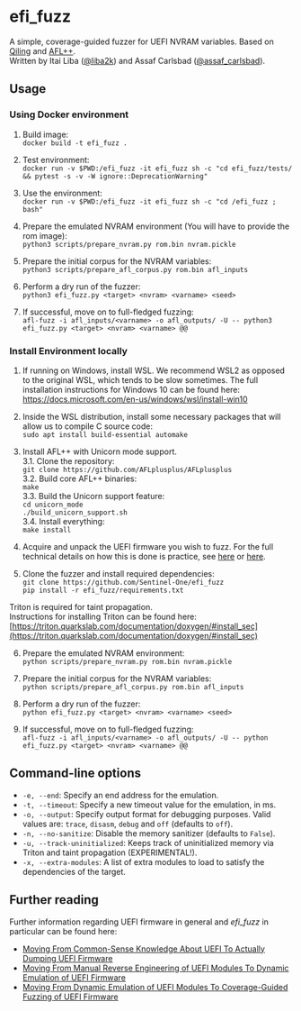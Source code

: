 # efi_fuzz
A simple, coverage-guided fuzzer for UEFI NVRAM variables.
Based on [Qiling](https://github.com/qilingframework/qiling) and [AFL++](https://github.com/AFLplusplus/AFLplusplus).\
Written by Itai Liba ([@liba2k](https://twitter.com/liba2k)) and Assaf Carlsbad ([@assaf_carlsbad](https://twitter.com/assaf_carlsbad)).

## Usage

### Using Docker environment

1. Build image:\
`docker build -t efi_fuzz .`

2. Test environment:\
`docker run -v $PWD:/efi_fuzz -it efi_fuzz sh -c "cd efi_fuzz/tests/ && pytest -s -v -W ignore::DeprecationWarning"`

3. Use the environment:\
`docker run -v $PWD:/efi_fuzz -it efi_fuzz sh -c "cd /efi_fuzz ; bash"`

4. Prepare the emulated NVRAM environment (You will have to provide the rom image): \
`python3 scripts/prepare_nvram.py rom.bin nvram.pickle`

5. Prepare the initial corpus for the NVRAM variables: \
`python3 scripts/prepare_afl_corpus.py rom.bin afl_inputs`

6. Perform a dry run of the fuzzer: \
`python3 efi_fuzz.py <target> <nvram> <varname> <seed>`

7. If successful, move on to full-fledged fuzzing: \
`afl-fuzz -i afl_inputs/<varname> -o afl_outputs/ -U -- python3 efi_fuzz.py <target> <nvram> <varname> @@`

### Install Environment locally
1. If running on Windows, install WSL. We recommend WSL2 as opposed to the original WSL, which tends to be slow sometimes. The full installation instructions for Windows 10 can be found here: https://docs.microsoft.com/en-us/windows/wsl/install-win10

2. Inside the WSL distribution, install some necessary packages that will allow us to compile C source code:\
`sudo apt install build-essential automake`

3. Install AFL++ with Unicorn mode support. \
    3.1. Clone the repository: \
    `git clone https://github.com/AFLplusplus/AFLplusplus` \
    3.2. Build core AFL++ binaries: \
    `make` \
    3.3. Build the Unicorn support feature: \
    `cd unicorn_mode` \
    `./build_unicorn_support.sh` \
    3.4. Install everything: \
    `make install`
    
4. Acquire and unpack the UEFI firmware you wish to fuzz.  For the full technical details on how this is done is practice, see [here](https://labs.sentinelone.com/moving-from-common-sense-knowledge-about-uefi-to-actually-dumping-uefi-firmware/) or [here](https://www.amazon.com/Rootkits-Bootkits-Reversing-Malware-Generation/dp/1593277164).

5. Clone the fuzzer and install required dependencies: \
`git clone https://github.com/Sentinel-One/efi_fuzz` \
`pip install -r efi_fuzz/requirements.txt`

Triton is required for taint propagation. \
Instructions for installing Triton can be found here: \
[https://triton.quarkslab.com/documentation/doxygen/#install_sec](https://triton.quarkslab.com/documentation/doxygen/#install_sec)

6. Prepare the emulated NVRAM environment: \
`python scripts/prepare_nvram.py rom.bin nvram.pickle`

7. Prepare the initial corpus for the NVRAM variables: \
`python scripts/prepare_afl_corpus.py rom.bin afl_inputs`

8. Perform a dry run of the fuzzer: \
`python efi_fuzz.py <target> <nvram> <varname> <seed>`

9. If successful, move on to full-fledged fuzzing: \
`afl-fuzz -i afl_inputs/<varname> -o afl_outputs/ -U -- python efi_fuzz.py <target> <nvram> <varname> @@`

## Command-line options
* `-e, --end`: Specify an end address for the emulation.
* `-t, --timeout`: Specify a new timeout value for the emulation, in ms.
* `-o, --output`: Specify output format for debugging purposes. Valid values are: `trace`, `disasm`, `debug` and `off` (defaults to `off`).
* `-n, --no-sanitize`: Disable the memory sanitizer (defaults to `False`).
* `-u, --track-uninitialized`: Keeps track of uninitialized memory via Triton and taint propagation (EXPERIMENTAL!). 
* `-x, --extra-modules`: A list of extra modules to load to satisfy the dependencies of the target. 

## Further reading
Further information regarding UEFI firmware in general and _efi_fuzz_ in particular can be found here:
* [Moving From Common-Sense Knowledge About UEFI To Actually Dumping UEFI Firmware](https://labs.sentinelone.com/moving-from-common-sense-knowledge-about-uefi-to-actually-dumping-uefi-firmware/)
* [Moving From Manual Reverse Engineering of UEFI Modules To Dynamic Emulation of UEFI Firmware](https://labs.sentinelone.com/moving-from-manual-re-of-uefi-modules-to-dynamic-emulation-of-uefi-firmware/)
* [Moving From Dynamic Emulation of UEFI Modules To Coverage-Guided Fuzzing of UEFI Firmware](https://labs.sentinelone.com/moving-from-dynamic-emulation-of-uefi-modules-to-coverage-guided-fuzzing-of-uefi-firmware/)
